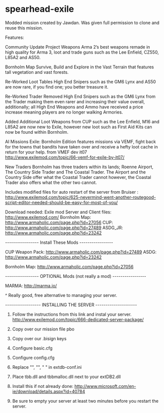 # spearhead-exile

Modded mission created by Jawdan. Was given full permission to clone and reuse this mission. 

Features:

Community Update Project Weapons 
Arma 2’s best weapons remade in high quality for Arma 3, loot and trade guns such as the Lee Enfield, CZ550, L85A2 and AS50.

Bornholm Map 
Survive, Build and Explore in the Vast Terrain that features tall vegetation and vast forests.

Re-Worked Loot Tables 
High End Snipers such as the GM6 Lynx and AS50 are now rare, if you find one; you better treasure it.

Re-Worked Trader 
Removed High End Snipers such as the GM6 Lynx from the Trader making them even rarer and increasing their value overall, additionally; all High End Weapons and Ammo have received a price increase meaning players are no longer walking Armories.

Added Additional Loot 
Weapons from CUP such as the Lee Enfield, M16 and L85A2 are now new to Exile, however new loot such as First Aid Kits can now be found within Bornholm.

AI Missions 
Exile: Bornholm Edition features missions via VEMF, fight back for the towns that bandits have taken over and receive a hefty loot cache in return for your help.
from VMEF dev it07 http://www.exilemod.com/topic/66-vemf-for-exile-by-it07/

New Traders 
Bornholm has three traders within its lands; Roenne Airport, The Country Side Trader and The Coastal Trader. The Airport and the Country Side offer what the Coastal Trader cannot however, the Coastal Trader also offers what the other two cannot.

Includes modified files for auto restart of the server from Bruiser : http://www.exilemod.com/topic/625-nevermind-went-another-routegood-script-editor-needed-should-be-easy-for-most-of-you/

Download needed:
Exile mod Server and Client files: http://www.exilemod.com/
Bornholm Map: http://www.armaholic.com/page.php?id=27056
CUP: http://www.armaholic.com/page.php?id=27489
ASDG_JR: http://www.armaholic.com/page.php?id=23242


----------------- Install These Mods -----------------

CUP Weapon Pack: http://www.armaholic.com/page.php?id=27489
ASDG: http://www.armaholic.com/page.php?id=23242

Bornholm Map: http://www.armaholic.com/page.php?id=27056

----------------- OPTIONAL Mods (not really a mod)  -----------------

MARMA: http://marma.io/

^ Really good, free alternative to managing your server.

------------------ INSTALLING THE SERVER ---------------------

1. Follow the instructions from this link and instal your server. http://www.exilemod.com/topic/666-dedicated-server-package/

2. Copy over our mission file pbo

5. Copy over our .bisign keys

7. Configure basic.cfg

8. Configure config.cfg

9. Replace "<Your RCON Password here>", "<Your MySQL User here>", " <Your MySQL PW here>" in extdb-conf.ini

10. Place tbb.dll and tbbmalloc.dll next to your extDB2.dll

11. Install this if not already done:
    http://www.microsoft.com/en-ie/download/details.aspx?id=40784

12. Be sure to empty your server at least two minutes before you restart the server. 

